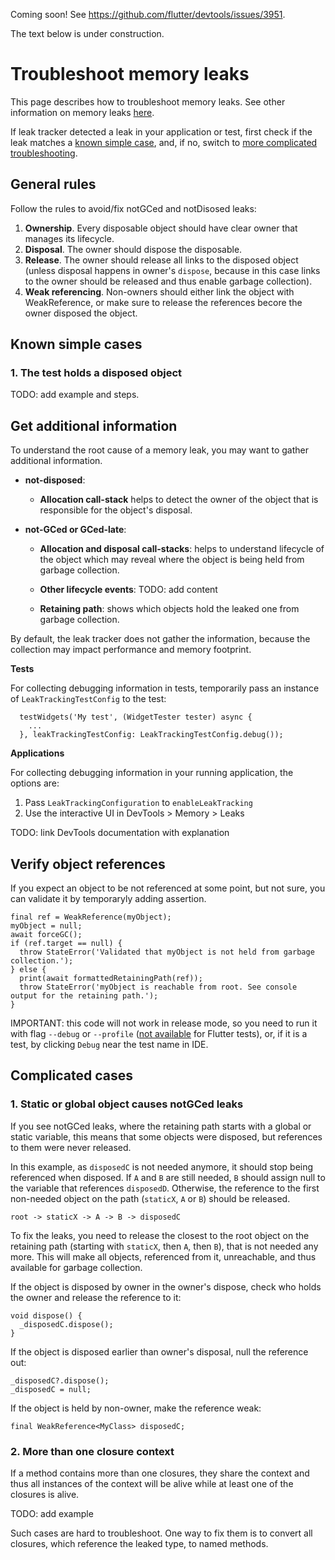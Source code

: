 Coming soon! See https://github.com/flutter/devtools/issues/3951.

The text below is under construction.

# Troubleshoot memory leaks

This page describes how to troubleshoot memory leaks. See other information on memory leaks [here](../README.md).

If leak tracker detected a leak in your application or test, first check if the leak matches a [known simple case](#known-simple-cases), and, if no,
switch to [more complicated troubleshooting](#more-complicated-cases).

## General rules

Follow the rules to avoid/fix notGCed and notDisosed leaks:

1. **Ownership**. Every disposable object should have clear owner that manages its lifecycle.
2. **Disposal**. The owner should dispose the disposable.
3. **Release**. The owner should release all links to the disposed object (unless disposal happens
   in owner's `dispose`, because in this case links to the owner should be released and
   thus enable garbage collection).
4. **Weak referencing**. Non-owners should either link the object with WeakReference, or make sure to
   release the references becore the owner disposed the object.

## Known simple cases

### 1. The test holds a disposed object

TODO: add example and steps.

## Get additional information

To understand the root cause of a memory leak, you may want to gather additional information.

- **not-disposed**:

    - **Allocation call-stack** helps to detect
        the owner of the object that is responsible for the object's disposal.

- **not-GCed or GCed-late**:

    - **Allocation and disposal call-stacks**: helps to understand lifecycle of the
        object which may reveal where the object is being held from garbage collection.

    - **Other lifecycle events**: TODO: add content

    - **Retaining path**: shows which objects hold the leaked one from garbage collection.


By default, the leak tracker does not gather the information, because the collection may
impact performance and memory footprint.

**Tests**

For collecting debugging information in tests, temporarily pass an instance of `LeakTrackingTestConfig` to the test:

```
  testWidgets('My test', (WidgetTester tester) async {
    ...
  }, leakTrackingTestConfig: LeakTrackingTestConfig.debug());
```

**Applications**

For collecting debugging information in your running application, the options are:

1. Pass `LeakTrackingConfiguration` to `enableLeakTracking`
2. Use the interactive UI in DevTools > Memory > Leaks

TODO: link DevTools documentation with explanation

## Verify object references

If you expect an object to be not referenced at some point,
but not sure, you can validate it by temporaryly adding assertion.

```
final ref = WeakReference(myObject);
myObject = null;
await forceGC();
if (ref.target == null) {
  throw StateError('Validated that myObject is not held from garbage collection.');
} else {
  print(await formattedRetainingPath(ref));
  throw StateError('myObject is reachable from root. See console output for the retaining path.');
}
```

IMPORTANT: this code will not work in release mode, so
you need to run it with flag `--debug` or `--profile`
([not available](https://github.com/flutter/flutter/issues/127331) for Flutter tests),
or, if it is a test, by clicking `Debug` near the test name in IDE.

## Complicated cases

### 1. Static or global object causes notGCed leaks

If you see notGCed leaks, where the retaining path starts with a global or static variable,
this means that some objects were disposed, but references to them were never released.

In this example, as `disposedC` is not needed anymore, it should stop being referenced when disposed.
If `A` and `B` are still needed, `B` should assign null to the variable that references `disposedD`.
Otherwise, the reference to the first non-needed object on the path (`staticX`, `A` or `B`) should be released.

```
root -> staticX -> A -> B -> disposedC
```

To fix the leaks, you need to release the closest to the root object on the retaining path
(starting with `staticX`, then `A`, then `B`), that is not needed any more.
This will make all objects, referenced from it, unreachable, and thus available for garbage collection.

If the object is disposed by owner in the owner's dispose, check who holds the owner and release the reference to it:
```
void dispose() {
  _disposedC.dispose();
}
```

If the object is disposed earlier than owner's disposal, null the reference out:
```
_disposedC?.dispose();
_disposedC = null;
```

If the object is held by non-owner, make the reference weak:
```
final WeakReference<MyClass> disposedC;
```



### 2. More than one closure context

If a method contains more than one closures, they share the context and thus all
instances of the context will be alive while at least one of the closures is alive.

TODO: add example

Such cases are hard to troubleshoot. One way to fix them is to convert all closures,
which reference the leaked type, to named methods.

